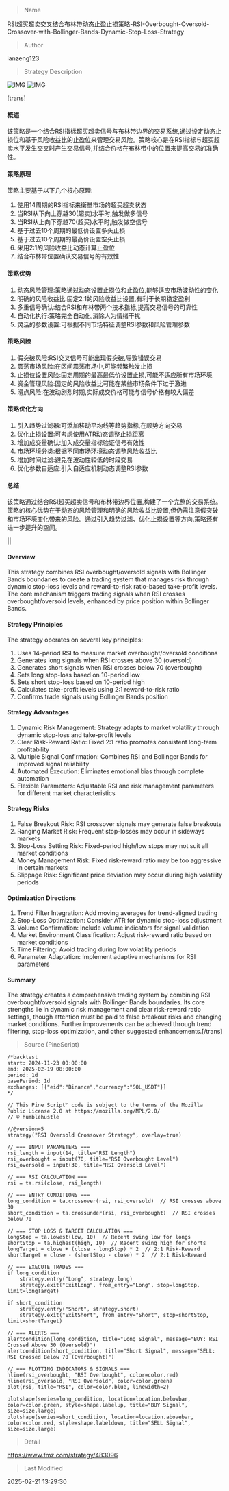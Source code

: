 
> Name

RSI超买超卖交叉结合布林带动态止盈止损策略-RSI-Overbought-Oversold-Crossover-with-Bollinger-Bands-Dynamic-Stop-Loss-Strategy

> Author

ianzeng123

> Strategy Description

![IMG](https://www.fmz.com/upload/asset/2d8d3625e10e29a5bdfbb.png)
![IMG](https://www.fmz.com/upload/asset/2d83d0e0a238bef7def79.png)




[trans]
#### 概述
该策略是一个结合RSI指标超买超卖信号与布林带边界的交易系统,通过设定动态止损位和基于风险收益比的止盈位来管理交易风险。策略核心是在RSI指标与超买超卖水平发生交叉时产生交易信号,并结合价格在布林带中的位置来提高交易的准确性。

#### 策略原理
策略主要基于以下几个核心原理:
1. 使用14周期的RSI指标来衡量市场的超买超卖状态
2. 当RSI从下向上穿越30(超卖)水平时,触发做多信号
3. 当RSI从上向下穿越70(超买)水平时,触发做空信号
4. 基于过去10个周期的最低价设置多头止损
5. 基于过去10个周期的最高价设置空头止损
6. 采用2:1的风险收益比动态计算止盈位
7. 结合布林带位置确认交易信号的有效性

#### 策略优势
1. 动态风险管理:策略通过动态设置止损位和止盈位,能够适应市场波动性的变化
2. 明确的风险收益比:固定2:1的风险收益比设置,有利于长期稳定盈利
3. 多重信号确认:结合RSI和布林带两个技术指标,提高交易信号的可靠性
4. 自动化执行:策略完全自动化,消除人为情绪干扰
5. 灵活的参数设置:可根据不同市场特征调整RSI参数和风险管理参数

#### 策略风险
1. 假突破风险:RSI交叉信号可能出现假突破,导致错误交易
2. 震荡市场风险:在区间震荡市场中,可能频繁触发止损
3. 止损位设置风险:固定周期的最高最低价设置止损,可能不适应所有市场环境
4. 资金管理风险:固定的风险收益比可能在某些市场条件下过于激进
5. 滑点风险:在波动剧烈时期,实际成交价格可能与信号价格有较大偏差

#### 策略优化方向
1. 引入趋势过滤器:可添加移动平均线等趋势指标,在顺势方向交易
2. 优化止损设置:可考虑使用ATR动态调整止损距离
3. 增加成交量确认:加入成交量指标验证信号有效性
4. 市场环境分类:根据不同市场环境动态调整风险收益比
5. 增加时间过滤:避免在波动性较低的时段交易
6. 优化参数自适应:引入自适应机制动态调整RSI参数

#### 总结
该策略通过结合RSI超买超卖信号和布林带边界位置,构建了一个完整的交易系统。策略的核心优势在于动态的风险管理和明确的风险收益比设置,但仍需注意假突破和市场环境变化带来的风险。通过引入趋势过滤、优化止损设置等方向,策略还有进一步提升的空间。

|| 

#### Overview
This strategy combines RSI overbought/oversold signals with Bollinger Bands boundaries to create a trading system that manages risk through dynamic stop-loss levels and reward-to-risk ratio-based take-profit levels. The core mechanism triggers trading signals when RSI crosses overbought/oversold levels, enhanced by price position within Bollinger Bands.

#### Strategy Principles
The strategy operates on several key principles:
1. Uses 14-period RSI to measure market overbought/oversold conditions
2. Generates long signals when RSI crosses above 30 (oversold)
3. Generates short signals when RSI crosses below 70 (overbought)
4. Sets long stop-loss based on 10-period low
5. Sets short stop-loss based on 10-period high
6. Calculates take-profit levels using 2:1 reward-to-risk ratio
7. Confirms trade signals using Bollinger Bands position

#### Strategy Advantages
1. Dynamic Risk Management: Strategy adapts to market volatility through dynamic stop-loss and take-profit levels
2. Clear Risk-Reward Ratio: Fixed 2:1 ratio promotes consistent long-term profitability
3. Multiple Signal Confirmation: Combines RSI and Bollinger Bands for improved signal reliability
4. Automated Execution: Eliminates emotional bias through complete automation
5. Flexible Parameters: Adjustable RSI and risk management parameters for different market characteristics

#### Strategy Risks
1. False Breakout Risk: RSI crossover signals may generate false breakouts
2. Ranging Market Risk: Frequent stop-losses may occur in sideways markets
3. Stop-Loss Setting Risk: Fixed-period high/low stops may not suit all market conditions
4. Money Management Risk: Fixed risk-reward ratio may be too aggressive in certain markets
5. Slippage Risk: Significant price deviation may occur during high volatility periods

#### Optimization Directions
1. Trend Filter Integration: Add moving averages for trend-aligned trading
2. Stop-Loss Optimization: Consider ATR for dynamic stop-loss adjustment
3. Volume Confirmation: Include volume indicators for signal validation
4. Market Environment Classification: Adjust risk-reward ratio based on market conditions
5. Time Filtering: Avoid trading during low volatility periods
6. Parameter Adaptation: Implement adaptive mechanisms for RSI parameters

#### Summary
The strategy creates a comprehensive trading system by combining RSI overbought/oversold signals with Bollinger Bands boundaries. Its core strengths lie in dynamic risk management and clear risk-reward ratio settings, though attention must be paid to false breakout risks and changing market conditions. Further improvements can be achieved through trend filtering, stop-loss optimization, and other suggested enhancements.[/trans]



> Source (PineScript)

``` pinescript
/*backtest
start: 2024-11-23 00:00:00
end: 2025-02-19 08:00:00
period: 1d
basePeriod: 1d
exchanges: [{"eid":"Binance","currency":"SOL_USDT"}]
*/

// This Pine Script™ code is subject to the terms of the Mozilla Public License 2.0 at https://mozilla.org/MPL/2.0/
// © humblehustle

//@version=5
strategy("RSI Oversold Crossover Strategy", overlay=true)

// === INPUT PARAMETERS ===
rsi_length = input(14, title="RSI Length")
rsi_overbought = input(70, title="RSI Overbought Level")
rsi_oversold = input(30, title="RSI Oversold Level")

// === RSI CALCULATION ===
rsi = ta.rsi(close, rsi_length)

// === ENTRY CONDITIONS ===
long_condition = ta.crossover(rsi, rsi_oversold)  // RSI crosses above 30
short_condition = ta.crossunder(rsi, rsi_overbought)  // RSI crosses below 70

// === STOP LOSS & TARGET CALCULATION ===
longStop = ta.lowest(low, 10)  // Recent swing low for longs
shortStop = ta.highest(high, 10)  // Recent swing high for shorts
longTarget = close + (close - longStop) * 2  // 2:1 Risk-Reward
shortTarget = close - (shortStop - close) * 2  // 2:1 Risk-Reward

// === EXECUTE TRADES ===
if long_condition
    strategy.entry("Long", strategy.long)
    strategy.exit("ExitLong", from_entry="Long", stop=longStop, limit=longTarget)

if short_condition
    strategy.entry("Short", strategy.short)
    strategy.exit("ExitShort", from_entry="Short", stop=shortStop, limit=shortTarget)

// === ALERTS ===
alertcondition(long_condition, title="Long Signal", message="BUY: RSI Crossed Above 30 (Oversold)")
alertcondition(short_condition, title="Short Signal", message="SELL: RSI Crossed Below 70 (Overbought)")

// === PLOTTING INDICATORS & SIGNALS ===
hline(rsi_overbought, "RSI Overbought", color=color.red)
hline(rsi_oversold, "RSI Oversold", color=color.green)
plot(rsi, title="RSI", color=color.blue, linewidth=2)

plotshape(series=long_condition, location=location.belowbar, color=color.green, style=shape.labelup, title="BUY Signal", size=size.large)
plotshape(series=short_condition, location=location.abovebar, color=color.red, style=shape.labeldown, title="SELL Signal", size=size.large)

```

> Detail

https://www.fmz.com/strategy/483096

> Last Modified

2025-02-21 13:29:30
